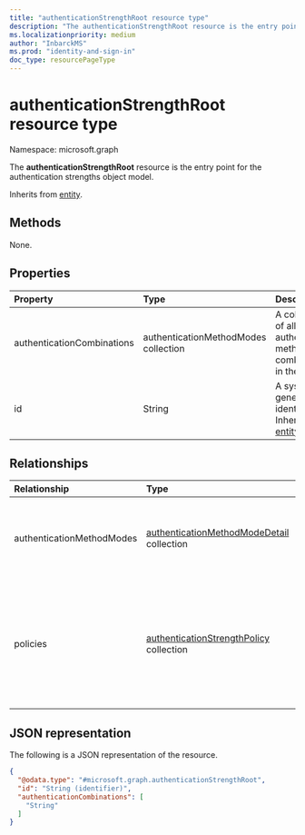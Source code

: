 ```yaml
---
title: "authenticationStrengthRoot resource type"
description: "The authenticationStrengthRoot resource is the entry point for the authentication strengths object model."
ms.localizationpriority: medium
author: "InbarckMS"
ms.prod: "identity-and-sign-in"
doc_type: resourcePageType
---
```


# authenticationStrengthRoot resource type

Namespace: microsoft.graph


The **authenticationStrengthRoot** resource is the entry point for the authentication strengths object model.

Inherits from [entity](../resources/entity.md).

## Methods

None.

## Properties
|Property|Type|Description|
|:---|:---|:---|
|authenticationCombinations|authenticationMethodModes collection|A collection of all valid authentication method combinations in the system.|
|id|String|A system-generated identifier. Inherited from [entity](../resources/entity.md).|

## Relationships
|Relationship|Type|Description|
|:---|:---|:---|
|authenticationMethodModes|[authenticationMethodModeDetail](../resources/authenticationmethodmodedetail.md) collection|Names and descriptions of all valid authentication method modes in the system.|
|policies|[authenticationStrengthPolicy](../resources/authenticationstrengthpolicy.md) collection|A collection of [authentication strength policies](authenticationStrengthPolicy.md) that exist for this tenant, including both built-in and custom policies.|

## JSON representation
The following is a JSON representation of the resource.
<!-- {
  "blockType": "resource",
  "keyProperty": "id",
  "@odata.type": "microsoft.graph.authenticationStrengthRoot",
  "baseType": "microsoft.graph.entity",
  "openType": false
}
-->
``` json
{
  "@odata.type": "#microsoft.graph.authenticationStrengthRoot",
  "id": "String (identifier)",
  "authenticationCombinations": [
    "String"
  ]
}
```

